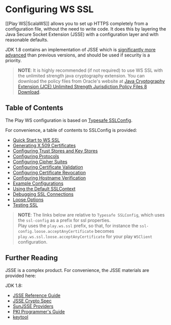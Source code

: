 <!--- Copyright (C) Lightbend Inc. <https://www.lightbend.com> -->

# Configuring WS SSL

[[Play WS|ScalaWS]] allows you to set up HTTPS completely from a configuration file, without the need to write code.  It does this by layering the Java Secure Socket Extension (JSSE) with a configuration layer and with reasonable defaults.

JDK 1.8 contains an implementation of JSSE which is [significantly more advanced](https://docs.oracle.com/javase/8/docs/technotes/guides/security/enhancements-8.html) than previous versions, and should be used if security is a priority.

> **NOTE**: It is highly recommended (if not required) to use WS SSL with the
unlimited strength java cryptography extension.  You can download the policy files from Oracle's website at [Java Cryptography Extension (JCE) Unlimited Strength Jurisdiction Policy Files 8 Download](https://www.oracle.com/technetwork/java/javase/downloads/jce8-download-2133166.html).

## Table of Contents

The Play WS configuration is based on [Typesafe SSLConfig](https://lightbend.github.io/ssl-config).  

For convenience, a table of contents to SSLConfig is provided:

- [Quick Start to WS SSL](https://lightbend.github.io/ssl-config/WSQuickStart.html)
- [Generating X.509 Certificates](https://lightbend.github.io/ssl-config/CertificateGeneration.html)
- [Configuring Trust Stores and Key Stores](https://lightbend.github.io/ssl-config/KeyStores.html)
- [Configuring Protocols](https://lightbend.github.io/ssl-config/Protocols.html)
- [Configuring Cipher Suites](https://lightbend.github.io/ssl-config/CipherSuites.html)
- [Configuring Certificate Validation](https://lightbend.github.io/ssl-config/CertificateValidation.html)
- [Configuring Certificate Revocation](https://lightbend.github.io/ssl-config/CertificateRevocation.html)
- [Configuring Hostname Verification](https://lightbend.github.io/ssl-config/HostnameVerification.html)
- [Example Configurations](https://lightbend.github.io/ssl-config/ExampleSSLConfig.html)
- [Using the Default SSLContext](https://lightbend.github.io/ssl-config/DefaultContext.html)
- [Debugging SSL Connections](https://lightbend.github.io/ssl-config/DebuggingSSL.html)
- [Loose Options](https://lightbend.github.io/ssl-config/LooseSSL.html)
- [Testing SSL](https://lightbend.github.io/ssl-config/TestingSSL.html)

> **NOTE**: The links below are relative to `Typesafe SSLConfig`, which uses the `ssl-config` as a prefix for ssl properties.<br>
> Play uses the `play.ws.ssl` prefix, so that, for instance the `ssl-config.loose.acceptAnyCertificate` becomes `play.ws.ssl.loose.acceptAnyCertificate` for your play `WSClient` configuration.

## Further Reading

JSSE is a complex product.  For convenience, the JSSE materials are provided here:

JDK 1.8:

* [JSSE Reference Guide](https://docs.oracle.com/javase/8/docs/technotes/guides/security/jsse/JSSERefGuide.html)
* [JSSE Crypto Spec](https://docs.oracle.com/javase/8/docs/technotes/guides/security/crypto/CryptoSpec.html#SSLTLS)
* [SunJSSE Providers](https://docs.oracle.com/javase/8/docs/technotes/guides/security/SunProviders.html#SunJSSEProvider)
* [PKI Programmer's Guide](https://docs.oracle.com/javase/8/docs/technotes/guides/security/certpath/CertPathProgGuide.html)
* [keytool](https://docs.oracle.com/javase/8/docs/technotes/tools/unix/keytool.html)
